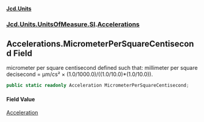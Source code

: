#### [Jcd.Units](index 'index')
### [Jcd.Units.UnitsOfMeasure.SI](Jcd.Units.UnitsOfMeasure.SI 'Jcd.Units.UnitsOfMeasure.SI').[Accelerations](Accelerations 'Jcd.Units.UnitsOfMeasure.SI.Accelerations')

## Accelerations.MicrometerPerSquareCentisecond Field

micrometer per square centisecond defined such that: millimeter per square decisecond = μm/cs² ×
(1.0/1000.0)/((1.0/10.0)*(1.0/10.0)).

```csharp
public static readonly Acceleration MicrometerPerSquareCentisecond;
```

#### Field Value
[Acceleration](Acceleration 'Jcd.Units.UnitTypes.Acceleration')